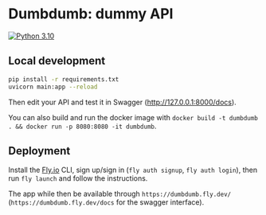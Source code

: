 # Dumbdumb: dummy API

[![Python 3.10](https://img.shields.io/badge/python-3.10-blue.svg)](https://www.python.org/downloads/release/python-31011/)

## Local development

```bash
pip install -r requirements.txt
uvicorn main:app --reload
```

Then edit your API and test it in Swagger (http://127.0.0.1:8000/docs).

You can also build and run the docker image with `docker build -t dumbdumb . && docker run -p 8080:8080 -it dumbdumb`.

## Deployment

Install the [Fly.io](https://fly.io/docs/hands-on/install-flyctl/) CLI, sign up/sign in (`fly auth signup`, `fly auth login`), then run `fly launch` and follow the instructions.

The app while then be available through `https://dumbdumb.fly.dev/` (`https://dumbdumb.fly.dev/docs` for the swagger interface).
